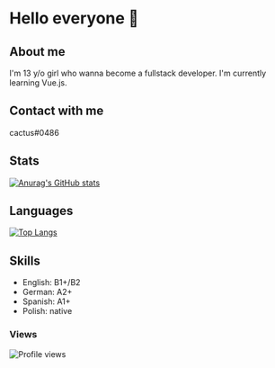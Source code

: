 # Hello everyone 👋

## About me
I'm 13 y/o girl who wanna become a fullstack developer. I'm currently learning Vue.js.

## Contact with me
cactus#0486

## Stats
[![Anurag's GitHub stats](https://github-readme-stats.vercel.app/api?username=katrine9176&show_icons=true&theme=tokyonight)](https://github.com/anuraghazra/github-readme-stats)

## Languages
[![Top Langs](https://github-readme-stats.vercel.app/api/top-langs/?username=katrine9176&layout=compact&theme=tokyonight)](https://github.com/anuraghazra/github-readme-stats)

## Skills
- English: B1+/B2
- German: A2+
- Spanish: A1+
- Polish: native

### Views
![Profile views](https://komarev.com/ghpvc/?username=katrine9176&style=for-the-badge)
<!--
**katrine9176/katrine9176** is a ✨ _special_ ✨ repository because its `README.md` (this file) appears on your GitHub profile.

Here are some ideas to get you started:

- 🔭 I’m currently working on ...
- 🌱 I’m currently learning ...
- 👯 I’m looking to collaborate on ...
- 🤔 I’m looking for help with ...
- 💬 Ask me about ...
- 📫 How to reach me: ...
- 😄 Pronouns: ...
- ⚡ Fun fact: ...
-->
